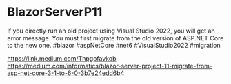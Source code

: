 # BlazorServerP11
If you directly run an old project using Visual Studio 2022, you will get an error message. You must first migrate from the old version of ASP.NET Core to the new one.
#blazor #aspNetCore #net6 #VisualStudio2022 #migration

https://link.medium.com/Thpgofavkob
https://medium.com/informatics/blazor-server-project-11-migrate-from-asp-net-core-3-1-to-6-0-3b7e24edd6b4
